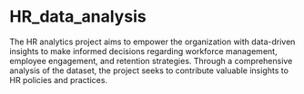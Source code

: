 # HR_data_analysis
The HR analytics project aims to empower the organization with data-driven insights to make informed decisions regarding workforce management, employee engagement, and retention strategies. Through a comprehensive analysis of the dataset, the project seeks to contribute valuable insights to HR policies and practices.
